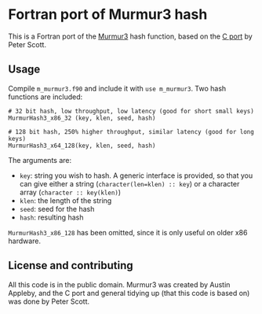 Fortran port of Murmur3 hash
==============

This is a Fortran port of the [Murmur3](http://code.google.com/p/smhasher/wiki/MurmurHash3) hash function, based on the [C port](https://github.com/PeterScott/murmur3) by Peter Scott.

Usage
-----------

Compile `m_murmur3.f90` and include it with `use m_murmur3`. Two hash functions are included:

    # 32 bit hash, low throughput, low latency (good for short small keys)
    MurmurHash3_x86_32 (key, klen, seed, hash)

    # 128 bit hash, 250% higher throughput, similar latency (good for long keys)
    MurmurHash3_x64_128(key, klen, seed, hash)

The arguments are:
* `key`: string you wish to hash. A generic interface is provided, so that you can give either a string (`character(len=klen) :: key`) or a character array (`character :: key(klen)`)
* `klen`: the length of the string
* `seed`: seed for the hash
* `hash`: resulting hash

`MurmurHash3_x86_128` has been omitted, since it is only useful on older x86 hardware.

License and contributing
--------------------

All this code is in the public domain. Murmur3 was created by Austin Appleby, and the C port and general tidying up (that this code is based on) was done by Peter Scott.
